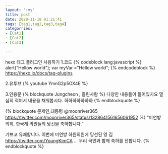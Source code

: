 ```yaml
---
layout: ':my'
title: post
date: 2020-11-18 01:21:41
tags: [tag1,tag2,tag3,tag4]
categorries:
- [Cat1]
- [Cat2]
- [Cat3]

---
```

hexo 테그 플러그인 사용하기
1.코드
{% codeblock lang:javascript %}
 alert("Hellow world");
 var myVar ="Hellow world";
{% endcodeblock %}
https://hexo.io/docs/tag-plugins

2.유투브
{% youtube YmnG2p5OX4E %}

3.인용문
{% blockquote Jungcheon , 졸린사람 %}
다양한 내용들이 들어있지요 열심히 적어서 내용을 채워봅시다.
하하하하하하하
{% endblockquote %}

{% blockquote 문제인,대통령 @moonriver365
  https://twitter.com/moonriver365/status/1328641561656061952 %}
  “미연방의회,
한국계 의원들의 당선을 축하합니다.”

기쁘고 유쾌합니다.
이번에 미연방 하원의원에 당선된
영 김
https://twitter.com/YoungKimCA
...
우리 국민과 함께 축하를 전합니다.
{% endblockquote %}

